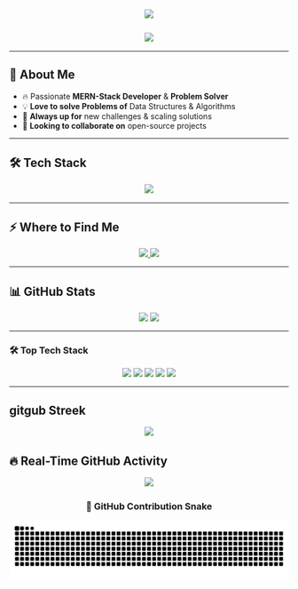 <!-- 🚀 The World's Most Impressive GitHub Profile README 🚀 -->

<h1 align="center">
<img src="https://readme-typing-svg.herokuapp.com?font=Fira+Code&size=40&pause=1000&color=007BFF&center=true&vCenter=true&width=900&lines=Hey,+I'm+Aryan+🚀;Full-Stack+Developer+%7C+Problem+Solver;Tech+Enthusiast+%7C+Lifelong+Learner;Always+Pushing+the+Limits!" />
</h1>

<p align="center">
<img src="https://media.giphy.com/media/hvRJCLFzcasrR4ia7z/giphy.gif" width="60px" />
</p>

---

## 🚀 About Me
- 🔥 Passionate **MERN-Stack Developer** & **Problem Solver**
- 💡 **Love to solve Problems of** Data Structures & Algorithms
- 🎯 **Always up for** new challenges & scaling solutions
- 🤝 **Looking to collaborate on** open-source projects

---

## 🛠️ Tech Stack

<p align="center">
<img src="https://skillicons.dev/icons?i=c,cpp,java,js,python,react,redux,nodejs,express,mongodb,mysql,html,css,tailwind,bootstrap,git,linux,postman,arduino" />
</p>

---

## ⚡ Where to Find Me

<p align="center">
<a href="mailto:Aryanchaudhary2629@gmail.com">
<img src="https://img.shields.io/badge/Gmail-D14836?style=for-the-badge&logo=gmail&logoColor=white" />
</a>
<a href="https://www.linkedin.com/in/aryan-chaudhary-83571a252" target="_blank">
<img src="https://img.shields.io/badge/LinkedIn-0077B5?style=for-the-badge&logo=linkedin&logoColor=white" />
</a>
</p>

---

## 📊 GitHub Stats

<p align="center">
  <img src="https://github-readme-stats.vercel.app/api?username=Aryan-chaudhry&show_icons=true&theme=blueberry" height="180px" />
  <img src="https://github-readme-stats.vercel.app/api/top-langs/?username=Aryan-chaudhry&layout=compact&theme=blueberry" height="180px"/>
</p>

---

### 🛠 Top Tech Stack

<p align="center">
  <img src="https://img.shields.io/badge/MongoDB-47A248?style=for-the-badge&logo=mongodb&logoColor=white"/>
  <img src="https://img.shields.io/badge/Express.js-000000?style=for-the-badge&logo=express&logoColor=white"/>
  <img src="https://img.shields.io/badge/React-20232A?style=for-the-badge&logo=react&logoColor=61DAFB"/>
  <img src="https://img.shields.io/badge/Node.js-339933?style=for-the-badge&logo=nodedotjs&logoColor=white"/>
  <img src="https://img.shields.io/badge/C%2B%2B-00599C?style=for-the-badge&logo=c%2B%2B&logoColor=white"/>
</p>



---

## gitgub Streek

<p align="center">
  <img src="https://nirzak-streak-stats.vercel.app/?user=Aryan-chaudhry&theme=dark&hide_border=false" />
</p>



## 🔥 Real-Time GitHub Activity

<p align="center">
<img src="https://github-readme-activity-graph.vercel.app/graph?username=Aryan-chaudhry&theme=react-dark&bg_color=000000&color=007BFF&line=ff0000&point=ffffff&area=true&hide_border=true" />
</p>


<h3 align="center">🐍 GitHub Contribution Snake</h3>

![Snake animation](https://raw.githubusercontent.com/Aryan-chaudhry/Aryan-chaudhry/output/github-contribution-grid-snake-dark.svg)





